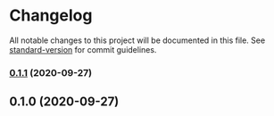 # Changelog

All notable changes to this project will be documented in this file. See [standard-version](https://github.com/conventional-changelog/standard-version) for commit guidelines.

### [0.1.1](https://gitlab.com/nikodyring/tldr-dungeon-guide/compare/v0.1.0...v0.1.1) (2020-09-27)

## 0.1.0 (2020-09-27)
